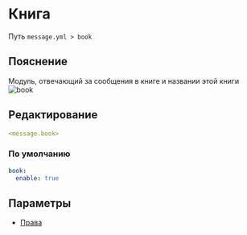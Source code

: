# Книга
Путь `message.yml > book`

## Пояснение
Модуль, отвечающий за сообщения в книге и названии этой книги
![book](/book.gif)

## Редактирование
```yaml
<message.book>
```

### По умолчанию
```yaml
book:
  enable: true
```

## Параметры

- [Права](/docs/permission/message/book/)

<!--@include: @/parts/enable.md-->